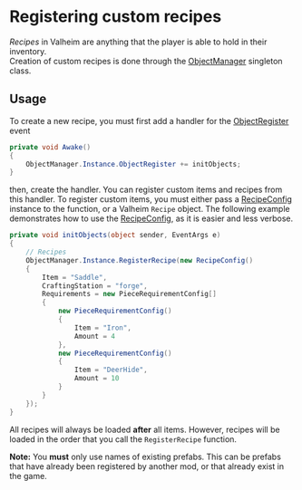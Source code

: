 # Registering custom recipes
_Recipes_ in Valheim are anything that the player is able to hold in their inventory.  
Creation of custom recipes is done through the [ObjectManager](xref:JotunnLib.Managers.ObjectManager) singleton class.

## Usage
To create a new recipe, you must first add a handler for the [ObjectRegister](xref:JotunnLib.Managers.ObjectManager.ObjectRegister) event

```cs
private void Awake()
{
    ObjectManager.Instance.ObjectRegister += initObjects;
}
```

then, create the handler. You can register custom items and recipes from this handler. To register custom items, you must either pass a [RecipeConfig](xref:JotunnLib.Entities.RecipeConfig) instance to the function, or a Valheim `Recipe` object. The following example demonstrates how to use the [RecipeConfig](xref:JotunnLib.Entities.RecipeConfig), as it is easier and less verbose.

```cs
private void initObjects(object sender, EventArgs e)
{
    // Recipes
    ObjectManager.Instance.RegisterRecipe(new RecipeConfig()
    {
        Item = "Saddle",
        CraftingStation = "forge",
        Requirements = new PieceRequirementConfig[]
        {
            new PieceRequirementConfig()
            {
                Item = "Iron",
                Amount = 4
            },
            new PieceRequirementConfig()
            {
                Item = "DeerHide",
                Amount = 10
            }
        }
    });
}
```

All recipes will always be loaded **after** all items. However, recipes will be loaded in the order that you call the `RegisterRecipe` function.

**Note:** You **must** only use names of existing prefabs. This can be prefabs that have already been registered by another mod, or that already exist in the game.